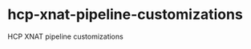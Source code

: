 hcp-xnat-pipeline-customizations
================================

HCP XNAT pipeline customizations
